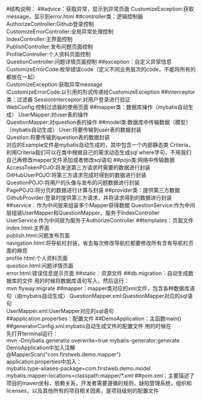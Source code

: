 #结构说明：
##advice：获取异常，显示到异常页面
CustomizeException:获取message，显示到error.html
##controller类：逻辑控制器
AuthorizeController:Github登录控制  
CustomizeErrorController:全局异常处理控制  
IndexController:主界面控制  
PublishController:发布问题页面控制  
ProfileController:个人资料页面控制  
QuestionController:问题详情页面控制
##exception：自定义异常信息
CustomizeErrorCode:枚举错误code（定义不同业务层次的code，不能将所有的都放在一起）  
CustomizeException:获取异常message  
ICustomizeErrorCode:以引用的形式传递给CustomizeException
##interceptor类：过滤器
SessionInterceptor:对用户登录进行验证  
WebConfig:控制过滤器的使用页面
##mapper类：数据库操作（mybatis自动生成）
UserMapper:对user表的操作  
QuestionMapper:对question表的操作
##model类:数据库中传输数据（模型）（mybatis自动生成）
User:将要传输到user表的数据封装  
Question:将要传输到question表的数据封装  
对应的Example文件是mybatis自动生成的，其中包含一个内部静态类 Criteria，利用Criteria我们可以在类中根据自己的需求动态生成sql where字句，不用我们自己再修改mapper文件添加或者修改sql语句
##pojo类:网络中传输数据
AccessTokenPOJO:将发送第三方请求时需要的数据进行封装  
GitHubUserPOJO:将第三方请求完成时得到的数据进行封装  
QuestionPOJO:将用户的头像与发布的问题数据进行封装  
PagePOJO:将分页的数据进行计算与封装
##provider类：提供第三方数据
GithubProvider:登录时提供第三方请求，并将请求得到的数据进行封装
##service：作为中间层来组装多个Mapper获得数据
QuestionService:作为中间层组装UserMapper和QuestionMapper，服务于IndexController  
UserService:作为中间层为服务于AuthorizeController
##templates：页面文件
index.html:主界面  
publish.html:问题发布页面  
navigation.html:将导航栏封装，省去每次修改导航栏都要修改所有含有导航栏页面的麻烦  
profile.html:个人资料页面  
question.html:问题详情页面  
error.html:错误信息提示页面
##static：资源文件
##db.migration：自动生成数据库的文件
用的时候将数据库语句写入，然后运行：  
mvn flyway:migrate
##mapper：mapper类对应的xml文件，包含各种数据库语句（由mybatis自动生成）
QuestionMapper.xml:QuestionMapper对应的sql语句  
UserMapper.xml:UserMapper对应的sql语句  
##application.properties：配置文件
##DemoApplication：主函数main()
##generatorConfig.xml:mybatis自动生成文件的配置文件
用的时候在  
先打开terminal运行：  
mvn -Dmybatis.generator.overwrite=true mybatis-generator:generate  
DemoApplication中加入注解  
@MapperScan("com.firstweb.demo.mapper")  
application.properties中加入：  
mybatis.type-aliases-package=com.firstweb.demo.model  
mybatis.mapper-locations=classpath:mapper/*.xml
##pom.xml：主要描述了项目的maven坐标，依赖关系，开发者需要遵循的规则，缺陷管理系统，组织和licenses，以及其他所有的项目相关因素，是项目级别的配置文件